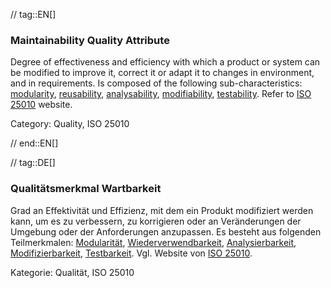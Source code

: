 // tag::EN[]
### Maintainability Quality Attribute
Degree of effectiveness and efficiency with which a product or system can be modified to improve it, correct it or adapt it to changes in environment, and in requirements.
Is composed of the following sub-characteristics: [modularity](#term-modularity-quality-attribute), [reusability](#term-reusability-quality-attribute), [analysability](#term-analysability-quality-attribute), [modifiability](#term-modifiability-quality-attribute), [testability](#term-testability-quality-attribute).
Refer to [ISO 25010](http://iso25000.com/index.php/en/iso-25000-standards/iso-25010) website.

Category: Quality, ISO 25010

// end::EN[]

// tag::DE[]
### Qualitätsmerkmal Wartbarkeit

Grad an Effektivität und Effizienz, mit dem ein Produkt modifiziert
werden kann, um es zu verbessern, zu korrigieren oder an Veränderungen
der Umgebung oder der Anforderungen anzupassen. Es besteht aus
folgenden Teilmerkmalen: [Modularität](#term-modularity-quality-attribute),
[Wiederverwendbarkeit](#term-reusability-quality-attribute),
[Analysierbarkeit](#term-analysability-quality-attribute),
[Modifizierbarkeit](#qualitätsmerkmal-modifizierbarkeit),
[Testbarkeit](#term-testability-quality-attribute). Vgl. Website von [ISO
25010](http://iso25000.com/index.php/en/iso-25000-standards/iso-25010).

Kategorie: Qualität, ISO 25010

